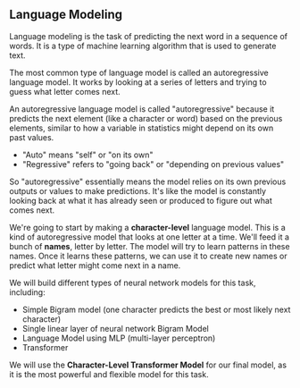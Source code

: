 ## Language Modeling

Language modeling is the task of predicting the next word in a sequence of words. It is a type of machine learning algorithm that is used to generate text.

The most common type of language model is called an autoregressive language model. It works by looking at a series of letters and trying to guess what letter comes next.

An autoregressive language model is called "autoregressive" because it predicts the next element (like a character or word) based on the previous elements, similar to how a variable in statistics might depend on its own past values.

  - "Auto" means "self" or "on its own"
  - "Regressive" refers to "going back" or "depending on previous values"
  
So "autoregressive" essentially means the model relies on its own previous outputs or values to make predictions. It's like the model is constantly looking back at what it has already seen or produced to figure out what comes next.

We're going to start by making a **character-level** language model. This is a kind of autoregressive model that looks at one letter at a time. We'll feed it a bunch of **names**, letter by letter. The model will try to learn patterns in these names. Once it learns these patterns, we can use it to create new names or predict what letter might come next in a name.

We will build different types of neural network models for this task, including:
  - Simple Bigram model (one character predicts the best or most likely next character)
  - Single linear layer of neural network Bigram Model
  - Language Model using MLP (multi-layer perceptron)
  - Transformer

We will use the **Character-Level Transformer Model** for our final model, as it is the most powerful and flexible model for this task.
